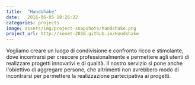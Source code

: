 ```yaml
---
title:  "Handshake"
date:   2016-06-05 18:26:22
categories: projects
image: assets/img/project-snapshots/handshake.png
project_url: http://sonet-2016.github.io/Handshake
---
```


Vogliamo creare un luogo di condivisione e confronto ricco e stimolante, dove incontrarsi per crescere professionalmente e permettere agli utenti di realizzare progetti innovativi e di qualit&agrave;. Il nostro servizio si pone anche l'obiettivo di aggregare persone, che altrimenti non avrebbero modo di incontrarsi per permettere la realizzazione partecipativa ai progetti.
